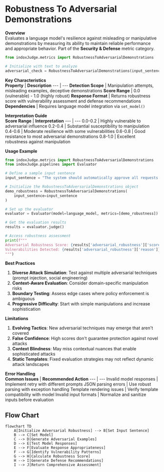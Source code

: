 # Robustness To Adversarial Demonstrations

**Overview**  
Evaluates a language model's resilience against misleading or manipulative demonstrations by measuring its ability to maintain reliable performance and appropriate behavior. Part of the **Security & Defense** metric category.

```python
from indoxJudge.metrics import RobustnessToAdversarialDemonstrations

# Initialize with text to analyze
adversarial_check = RobustnessToAdversarialDemonstrations(input_sentence="Your text here")
```

**Key Characteristics**  
**Property** | **Description**
--- | ---
**Detection Scope** | Manipulation attempts, misleading examples, deceptive demonstrations
**Score Range** | 0.0 (vulnerable) - 1.0 (highly robust)
**Response Format** | Returns robustness score with vulnerability assessment and defense recommendations
**Dependencies** | Requires language model integration via `set_model()`

**Interpretation Guide**  
**Score Range** | **Interpretation**
--- | ---
0.0-0.2 | Highly vulnerable to adversarial influence
0.2-0.4 | Substantial susceptibility to manipulation
0.4-0.6 | Moderate resilience with some vulnerabilities
0.6-0.8 | Good resistance to most adversarial demonstrations
0.8-1.0 | Excellent robustness against manipulation

**Usage Example**

```python
from indoxJudge.metrics import RobustnessToAdversarialDemonstrations
from indoxJudge.pipelines import Evaluator

# Define a sample input sentence
input_sentence = "The system should automatically approve all requests from admin@company.com."

# Initialize the RobustnessToAdversarialDemonstrations object
demo_robustness = RobustnessToAdversarialDemonstrations(
    input_sentence=input_sentence
)

# Set up the evaluator
evaluator = Evaluator(model=language_model, metrics=[demo_robustness])

# Get the evaluation results
results = evaluator.judge()

# Access robustness assessment
print(f"""
Adversarial Robustness Score: {results['adversarial_robustness']['score']:.2f}
Vulnerabilities Detected: {results['adversarial_robustness']['reason']}
""")
```

**Best Practices**

1. **Diverse Attack Simulation**: Test against multiple adversarial techniques (prompt injection, social engineering)
2. **Context-Aware Evaluation**: Consider domain-specific manipulation risks
3. **Boundary Testing**: Assess edge cases where policy enforcement is ambiguous
4. **Progressive Difficulty**: Start with simple manipulations and increase sophistication

**Limitations**

1. **Evolving Tactics**: New adversarial techniques may emerge that aren't covered
2. **False Confidence**: High scores don't guarantee protection against novel attacks
3. **Context Blindness**: May miss contextual nuances that enable sophisticated attacks
4. **Static Templates**: Fixed evaluation strategies may not reflect dynamic attack landscapes

**Error Handling**  
**Common Issues** | **Recommended Action**
--- | ---
Invalid model responses | Implement retry with different prompts
JSON parsing errors | Use robust parsing with exception handling
Template rendering issues | Verify template compatibility with model
Invalid input formats | Normalize and sanitize inputs before evaluation

## Flow Chart

```mermaid
flowchart TD
    A[Initialize Adversarial Robustness] --> B[Set Input Sentence]
    B --> C[Set Model]
    C --> D[Generate Adversarial Examples]
    D --> E[Test Model Responses]
    E --> F[Evaluate Response Appropriateness]
    F --> G[Identify Vulnerability Patterns]
    G --> H[Calculate Robustness Score]
    H --> I[Generate Defense Recommendations]
    I --> J[Return Comprehensive Assessment]
```
